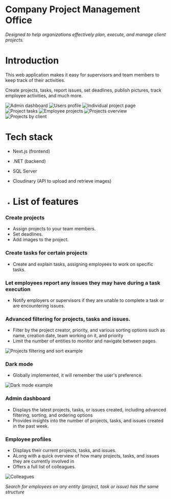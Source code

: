 # Company Project Management Office
*Designed to help organizations effectively plan, execute, and manage client projects.*

# Introduction
This web application makes it easy for supervisors and team members to keep track of their activities.

Create projects, tasks, report issues, set deadlines, publish pictures, track employee activities, and much more.

![Admin dashboard](https://res.cloudinary.com/dvu9fqdkn/image/upload/v1701623361/chrome_P8vhH0K3ZT_qbiuth.png)
![Users profile](https://res.cloudinary.com/dvu9fqdkn/image/upload/v1701623360/chrome_hHjq5luD6N_yo1nui.png)
![Individual project page](https://res.cloudinary.com/dvu9fqdkn/image/upload/v1701623360/chrome_xISNUSRfgI_tzjmdz.png)
![Project tasks](https://res.cloudinary.com/dvu9fqdkn/image/upload/v1701623360/chrome_xuJFfPkxDo_d3cs3v.png)
![Employee projects](https://res.cloudinary.com/dvu9fqdkn/image/upload/v1701623360/chrome_Pdorm3OTWR_dndbzh.png)
![Projects overview](https://res.cloudinary.com/dvu9fqdkn/image/upload/v1701623359/chrome_SV474WU1sU_nwjxpc.png)
![Projects by client](https://res.cloudinary.com/dvu9fqdkn/image/upload/v1701623359/chrome_pG9xvVkzFa_nptykc.png)

# Tech stack
* Next.js (frontend)
* .NET (backend)
* SQL Server
* Cloudinary (API to upload and retrieve images)

* # List of features

### Create projects
* Assign projects to your team members.
* Set deadlines.
* Add images to the project.

### Create tasks for certain projects
* Create and explain tasks, assigning employees to work on specific tasks.

### Let employees report any issues they may have during a task execution
* Notify employers or supervisors if they are unable to complete a task or are encountering issues.

### Advanced filtering for projects, tasks and issues.
* Filter by the project creator, priority, and various sorting options such as name, creation date, team working on it, and priority
* Limit the number of entities to monitor and navigate between pages.

![Projects filtering and sort example](https://res.cloudinary.com/dvu9fqdkn/image/upload/v1701623361/chrome_RWRBfbNdfN_hrrcmc.gif)

### Dark mode
* Globally implemented, it will remember the user's preference.

![Dark mode example](https://res.cloudinary.com/dvu9fqdkn/image/upload/v1701624021/chrome_QskliEuT1o_k6wnll.gif)

###  Admin dashboard
* Displays the latest projects, tasks, or issues created, including advanced filtering, sorting, and ordering options
* Provides insights into the number of projects, tasks, and issues created in the past week.

### Employee profiles
* Displays their current projects, tasks, and issues.
* ALong with a quick overview of how many projects, tasks, and issues they are currently involved in
* Offers a full list of colleagues.

![Colleagues](https://res.cloudinary.com/dvu9fqdkn/image/upload/v1701624657/chrome_ePoHuEA8xX_gjeyjd.gif)

*Search for employees on any entity (project, task or issue) has the same structure*
